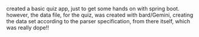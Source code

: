 created a basic quiz app, just to get some hands on with spring boot. however, the data file, for the quiz, was created with bard/Gemini, creating the data set according to the parser specification, from there itself, which was really dope!!

